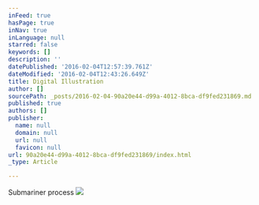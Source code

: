 ```yaml
---
inFeed: true
hasPage: true
inNav: true
inLanguage: null
starred: false
keywords: []
description: ''
datePublished: '2016-02-04T12:57:39.761Z'
dateModified: '2016-02-04T12:43:26.649Z'
title: Digital Illustration
author: []
sourcePath: _posts/2016-02-04-90a20e44-d99a-4012-8bca-df9fed231869.md
published: true
authors: []
publisher:
  name: null
  domain: null
  url: null
  favicon: null
url: 90a20e44-d99a-4012-8bca-df9fed231869/index.html
_type: Article

---
```

Submariner process
![](https://the-grid-user-content.s3-us-west-2.amazonaws.com/d1eb305e-e88b-4e95-a069-5b644a27e619.jpg)